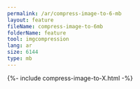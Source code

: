 ```yaml
---
permalink: /ar/compress-image-to-6-mb
layout: feature
fileName: compress-image-to-6mb
folderName: feature
tool: imgcompression
lang: ar
size: 6144
type: mb
---
```


{%- include compress-image-to-X.html -%}

